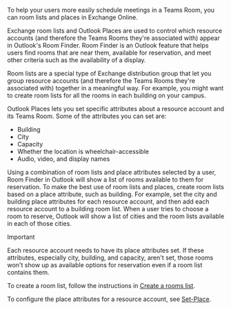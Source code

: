 
To help your users more easily schedule meetings in a Teams Room, you can room lists and places in Exchange Online. 

Exchange room lists and Outlook Places are used to control which resource accounts (and therefore the Teams Rooms they're associated with) appear in Outlook's Room Finder. Room Finder is an Outlook feature that helps users find rooms that are near them, available for reservation, and meet other criteria such as the availability of a display.

Room lists are a special type of Exchange distribution group that let you group resource accounts (and therefore the Teams Rooms they're associated with) together in a meaningful way. For example, you might want to create room lists for all the rooms in each building on your campus.

Outlook Places lets you set specific attributes about a resource account and its Teams Room. Some of the attributes you can set are:

- Building
- City
- Capacity
- Whether the location is wheelchair-accessible
- Audio, video, and display names

Using a combination of room lists and place attributes selected by a user, Room Finder in Outlook will show a list of rooms available to them for reservation. To make the best use of room lists and places, create room lists based on a place attribute, such as building. For example, set the city and building place attributes for each resource account, and then add each resource account to a building room list. When a user tries to choose a room to reserve, Outlook will show a list of cities and the room lists available in each of those cities.

> [!IMPORTANT]
> Each resource account needs to have its place attributes set. If these attributes, especially city, building, and capacity, aren't set, those rooms won't show up as available options for reservation even if a room list contains them.

To create a room list, follow the instructions in [Create a rooms list](/exchange/recipients/room-mailboxes?view=exchserver-2019#create-a-room-list).

To configure the place attributes for a resource account, see [Set-Place](/powershell/module/exchange/set-place).
